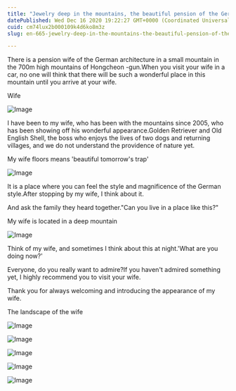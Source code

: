 ```yaml
---
title: "Jewelry deep in the mountains, the beautiful pension of the German style Hongcheon wife"
datePublished: Wed Dec 16 2020 19:22:27 GMT+0000 (Coordinated Universal Time)
cuid: cm74lux2b000109k4d6ko8m3z
slug: en-665-jewelry-deep-in-the-mountains-the-beautiful-pension-of-the-german-style-hongcheon-wife

---
```



There is a pension wife of the German architecture in a small mountain in the 700m high mountains of Hongcheon -gun.When you visit your wife in a car, no one will think that there will be such a wonderful place in this mountain until you arrive at your wife.

Wife

![Image](https://cdn.hashnode.com/res/hashnode/image/upload/v1739527648526/b504e830-a393-425f-86fd-ffef0e1faf68.jpeg)

I have been to my wife, who has been with the mountains since 2005, who has been showing off his wonderful appearance.Golden Retriever and Old English Shell, the boss who enjoys the lives of two dogs and returning villages, and we do not understand the providence of nature yet.

My wife floors means 'beautiful tomorrow's trap'

![Image](https://cdn.hashnode.com/res/hashnode/image/upload/v1739527650609/cd9bc961-d89d-4f5e-b517-95ffbac78e9a.jpeg)

It is a place where you can feel the style and magnificence of the German style.After stopping by my wife, I think about it.

And ask the family they heard together."Can you live in a place like this?"

My wife is located in a deep mountain

![Image](https://cdn.hashnode.com/res/hashnode/image/upload/v1739527652952/35676d9d-8d0d-49bf-a4c6-da2d7574ceca.jpeg)

Think of my wife, and sometimes I think about this at night.'What are you doing now?'

Everyone, do you really want to admire?If you haven't admired something yet, I highly recommend you to visit your wife.

Thank you for always welcoming and introducing the appearance of my wife.

The landscape of the wife

![Image](https://cdn.hashnode.com/res/hashnode/image/upload/v1739527654663/ee0d4a3c-c1aa-4c7c-b0f2-acb52667751c.jpeg)

![Image](https://cdn.hashnode.com/res/hashnode/image/upload/v1739527656767/df09d3f5-1328-46c4-b3ed-37edd9e67f90.jpeg)

![Image](https://cdn.hashnode.com/res/hashnode/image/upload/v1739527659651/fffeca80-da23-4b46-bd51-bc20ca31e408.jpeg)

![Image](https://cdn.hashnode.com/res/hashnode/image/upload/v1739527661708/d38c9ba9-0456-4bec-8044-aeb6f4ee168c.jpeg)

![Image](https://cdn.hashnode.com/res/hashnode/image/upload/v1739527663723/ed1e8894-30b5-4d7c-8179-0f8e59415ac2.jpeg)